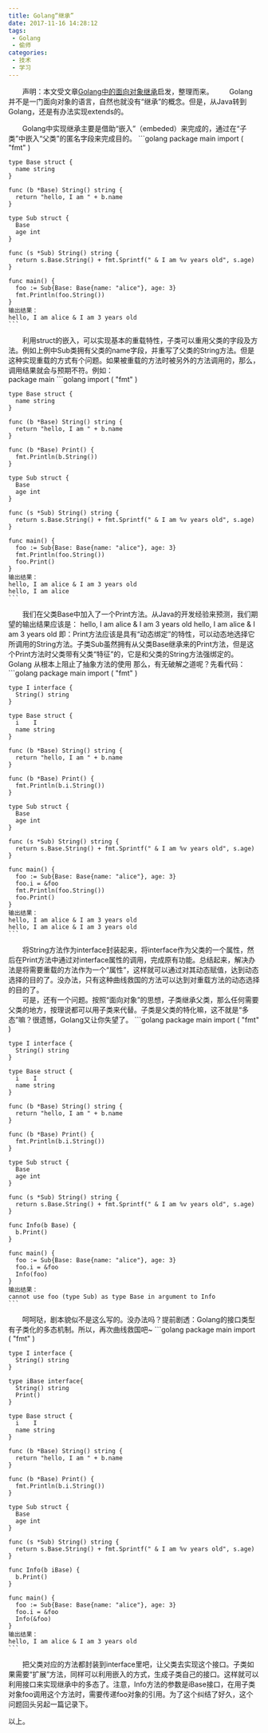 ```yaml
---
title: Golang“继承”
date: 2017-11-16 14:28:12
tags:
 - Golang
 - 偷师
categories:
 - 技术
 - 学习
---
```

&emsp;&emsp;声明：本文受文章[Golang中的面向对象继承][1]启发，整理而来。
&emsp;&emsp;Golang 并不是一门面向对象的语言，自然也就没有“继承”的概念。但是，从Java转到Golang，还是有办法实现extends的。
<!-- more -->
&emsp;&emsp;Golang中实现继承主要是借助“嵌入”（embeded）来完成的，通过在“子类”中嵌入“父类”的匿名字段来完成目的。
	```golang
	package main
	import (
	  "fmt"
	)
	
	type Base struct {
	  name string
	}
	
	func (b *Base) String() string {
	  return "hello, I am " + b.name
	}
	
	type Sub struct {
	  Base
	  age int
	}
	
	func (s *Sub) String() string {
	  return s.Base.String() + fmt.Sprintf(" & I am %v years old", s.age)
	}
	
	func main() {
	  foo := Sub{Base: Base{name: "alice"}, age: 3}
	  fmt.Println(foo.String())
	}  
	输出结果：
	hello, I am alice & I am 3 years old
	```

&emsp;&emsp;利用struct的嵌入，可以实现基本的重载特性，子类可以重用父类的字段及方法。例如上例中Sub类拥有父类的name字段，并重写了父类的String方法。但是这种实现重载的方式有个问题。如果被重载的方法时被另外的方法调用的，那么，调用结果就会与预期不符。例如：  
    package main
	```golang
	import (
	  "fmt"
	)
	
	type Base struct {
	  name string
	}
	
	func (b *Base) String() string {
	  return "hello, I am " + b.name
	}
	
	func (b *Base) Print() {
	  fmt.Println(b.String())
	}
	
	type Sub struct {
	  Base
	  age int
	}
	
	func (s *Sub) String() string {
	  return s.Base.String() + fmt.Sprintf(" & I am %v years old", s.age)
	}
	
	func main() {
	  foo := Sub{Base: Base{name: "alice"}, age: 3}
	  fmt.Println(foo.String())
	  foo.Print()
	}
	输出结果：
	hello, I am alice & I am 3 years old
	hello, I am alice
	```
&emsp;&emsp;我们在父类Base中加入了一个Print方法。从Java的开发经验来预测，我们期望的输出结果应该是：
	hello, I am alice & I am 3 years old
	hello, I am alice & I am 3 years old
即：Print方法应该是具有“动态绑定”的特性，可以动态地选择它所调用的String方法。子类Sub虽然拥有从父类Base继承来的Print方法，但是这个Print方法时父类带有父类“特征”的，它是和父类的String方法强绑定的。Golang 从根本上阻止了抽象方法的使用 那么，有无破解之道呢？先看代码：
	```golang
	package main
	import (
	  "fmt"
	)
	
	type I interface {
	  String() string
	}
	
	type Base struct {
	  i    I
	  name string
	}
	
	func (b *Base) String() string {
	  return "hello, I am " + b.name
	}
	
	func (b *Base) Print() {
	  fmt.Println(b.i.String())
	}
	
	type Sub struct {
	  Base
	  age int
	}
	
	func (s *Sub) String() string {
	  return s.Base.String() + fmt.Sprintf(" & I am %v years old", s.age)
	}
	
	func main() {
	  foo := Sub{Base: Base{name: "alice"}, age: 3}
	  foo.i = &foo
	  fmt.Println(foo.String())
	  foo.Print()
	}
	输出结果：
	hello, I am alice & I am 3 years old
	hello, I am alice & I am 3 years old
	```
&emsp;&emsp;将String方法作为interface封装起来，将interface作为父类的一个属性，然后在Print方法中通过对interface属性的调用，完成原有功能。总结起来，解决办法是将需要重载的方法作为一个“属性”，这样就可以通过对其动态赋值，达到动态选择的目的了。没办法，只有这种曲线救国的方法可以达到对重载方法的动态选择的目的了。  
&emsp;&emsp;可是，还有一个问题。按照“面向对象”的思想，子类继承父类，那么任何需要父类的地方，按理说都可以用子类来代替。子类是父类的特化嘛，这不就是“多态”嘛？很遗憾，Golang又让你失望了。
	```golang
	package main
	import (
	  "fmt"
	)
	
	type I interface {
	  String() string
	}
	
	type Base struct {
	  i    I
	  name string
	}
	
	func (b *Base) String() string {
	  return "hello, I am " + b.name
	}
	
	func (b *Base) Print() {
	  fmt.Println(b.i.String())
	}
	
	type Sub struct {
	  Base
	  age int
	}
	
	func (s *Sub) String() string {
	  return s.Base.String() + fmt.Sprintf(" & I am %v years old", s.age)
	}
	
	func Info(b Base) {
	  b.Print()
	}
	
	func main() {
	  foo := Sub{Base: Base{name: "alice"}, age: 3}
	  foo.i = &foo
	  Info(foo)
	}
	输出结果：
	cannot use foo (type Sub) as type Base in argument to Info
	```
&emsp;&emsp;呵呵哒，剧本貌似不是这么写的。没办法吗？提前剧透：Golang的接口类型有子类化的多态机制。所以，再次曲线救国吧\~ 
	```golang
	package main
	import (
	  "fmt"
	)
	
	type I interface {
	  String() string
	}
	
	type iBase interface{
	  String() string
	  Print()
	}
	
	type Base struct {
	  i    I
	  name string
	}
	
	func (b *Base) String() string {
	  return "hello, I am " + b.name
	}
	
	func (b *Base) Print() {
	  fmt.Println(b.i.String())
	}
	
	type Sub struct {
	  Base
	  age int
	}
	
	func (s *Sub) String() string {
	  return s.Base.String() + fmt.Sprintf(" & I am %v years old", s.age)
	}
	
	func Info(b iBase) {
	  b.Print()
	}
	
	func main() {
	  foo := Sub{Base: Base{name: "alice"}, age: 3}
	  foo.i = &foo
	  Info(&foo)
	}
	输出结果：
	hello, I am alice & I am 3 years old
	```
&emsp;&emsp;把父类对应的方法都封装到interface里吧，让父类去实现这个接口。子类如果需要“扩展”方法，同样可以利用嵌入的方式，生成子类自己的接口。这样就可以利用接口来实现继承中的多态了。注意，Info方法的参数是iBase接口，在用子类对象foo调用这个方法时，需要传递foo对象的引用。为了这个纠结了好久，这个问题回头另起一篇记录下。  

以上。

[1]:	http://hackthology.com/golangzhong-de-mian-xiang-dui-xiang-ji-cheng.html